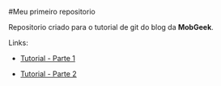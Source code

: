 #Meu primeiro repositorio

Repositorio criado para o tutorial de git do blog da **MobGeek**.

Links:

* [Tutorial - Parte 1](http://mobgeek.com.br/blog/tutorial-git-iniciantes)

* [Tutorial - Parte 2](http://mobgeek.com.br/blog/tutorial-git-iniciantes2)